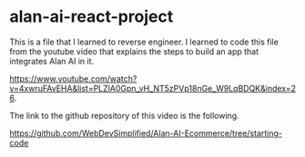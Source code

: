 # alan-ai-react-project
This is a file that I learned to reverse engineer. 
I learned to code this file from the youtube video that explains the steps to build 
an app that integrates Alan AI in it. 

https://www.youtube.com/watch?v=4xwruFAvEHA&list=PLZlA0Gpn_vH_NT5zPVp18nGe_W9LqBDQK&index=26. 

The link to the github repository of this video is the following. 

https://github.com/WebDevSimplified/Alan-AI-Ecommerce/tree/starting-code
